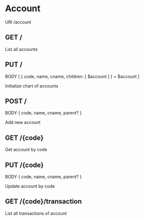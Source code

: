 # Account

URI /account

## GET /

List all accounts

## PUT /

BODY [ { code, name, cname, children: [ $account ] } = $account ]

Initialize chart of accounts

## POST /

BODY { code, name, cname, parent? }

Add new account

## GET /{code}

Get account by code

## PUT /{code}

BODY { code, name, cname, parent? }

Update account by code

## GET /{code}/transaction

List all transactions of account
